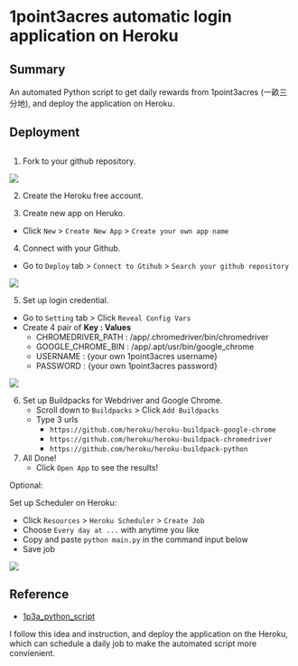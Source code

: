 # 1point3acres automatic login application on Heroku

## Summary
An automated Python script to get daily rewards from 1point3acres (一畝三分地), 
and deploy the application on Heroku.

## Deployment
##
1. Fork to your github repository.
<img src="https://imgur.com/k3Y979C.png">

2. Create the Heroku free account.

3. Create new app on Heruko.
  - Click `New` > `Create New App` > `Create your own app name`
 
4. Connect with your Github.
  - Go to `Deploy` tab > `Connect to Gtihub` > `Search your github repository`
<img src="https://imgur.com/5KxqpRZ.png">

5. Set up login credential.
  - Go to `Setting` tab > Click `Reveal Config Vars`
  - Create 4 pair of **Key : Values**
    - CHROMEDRIVER_PATH : /app/.chromedriver/bin/chromedriver
    - GOOGLE_CHROME_BIN : /app/.apt/usr/bin/google_chrome
    - USERNAME : {your own 1point3acres username}
    - PASSWORD : {your own 1point3acres password}
    
<img src="https://imgur.com/Vi1rjnl.png">

6. Set up Buildpacks for Webdriver and Google Chrome.
    - Scroll down to `Buildpacks` > Click `Add Buildpacks`
    - Type 3 urls
      - `https://github.com/heroku/heroku-buildpack-google-chrome`
      - `https://github.com/heroku/heroku-buildpack-chromedriver`
      - `https://github.com/heroku/heroku-buildpack-python`
7. All Done!
   - Click `Open App` to see the results!
   
Optional:

Set up Scheduler on Heroku:
* Click `Resources` > `Heroku Scheduler` > `Create Job`
* Choose `Every day at ...` with anytime you like
* Copy and paste `python main.py` in the command input below
* Save job

<img src="https://i.imgur.com/hj6adwI.png">

Reference
-

- [1p3a_python_script](https://github.com/VividLau/1p3a_python_script)

I follow this  idea and instruction, and deploy the application on the Heroku, which can schedule a daily job to make the automated script more convienient.
